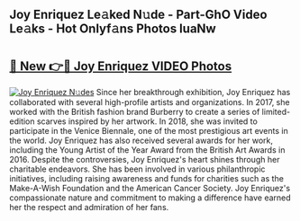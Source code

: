 ## Joy Enriquez Le𝚊ked N𝚞de - Part-GhO Video Le𝚊ks - Hot Onlyf𝚊ns Photos luaNw

# <h2><a href="http://ac52277.deff.icu/?id=Joy+Enriquez">🔗 New 👉🔴 Joy Enriquez VIDEO Photos</a></h2>

[![Joy Enriquez N𝚞des](https://i.imgur.com/rIISA9y.gif)](http://ac52277.deff.icu/?id=Joy+Enriquez)
Since her breakthrough exhibition, Joy Enriquez has collaborated with several high-profile artists and organizations. In 2017, she worked with the British fashion brand Burberry to create a series of limited-edition scarves inspired by her artwork. In 2018, she was invited to participate in the Venice Biennale, one of the most prestigious art events in the world. Joy Enriquez has also received several awards for her work, including the Young Artist of the Year Award from the British Art Awards in 2016. Despite the controversies, Joy Enriquez's heart shines through her charitable endeavors. She has been involved in various philanthropic initiatives, including raising awareness and funds for charities such as the Make-A-Wish Foundation and the American Cancer Society. Joy Enriquez's compassionate nature and commitment to making a difference have earned her the respect and admiration of her fans.
